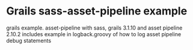 # Grails sass-asset-pipeline example
grails example. asset-pipeline with sass, grails 3.1.10 and asset pipeline 2.10.2
includes example in logback.groovy of how to log asset pipeline debug statements
